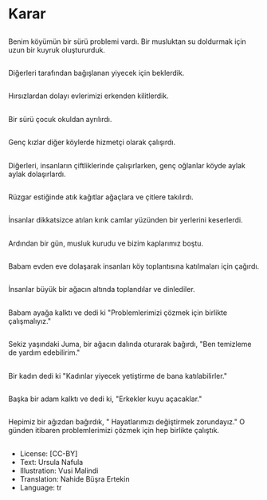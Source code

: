 # Karar

##
Benim köyümün bir sürü problemi vardı. Bir musluktan su doldurmak için uzun bir kuyruk oluştururduk.

##
Diğerleri tarafından bağışlanan yiyecek için beklerdik.

##
Hırsızlardan dolayı evlerimizi erkenden kilitlerdik.

##
Bir sürü çocuk okuldan ayrılırdı.

##
Genç kızlar diğer köylerde hizmetçi olarak çalışırdı.

##
Diğerleri, insanların çiftliklerinde çalışırlarken, genç oğlanlar köyde aylak aylak dolaşırlardı.

##
Rüzgar estiğinde atık kağıtlar ağaçlara ve çitlere takılırdı.

##
İnsanlar dikkatsizce atılan kırık camlar yüzünden bir yerlerini keserlerdi.

##
Ardından bir gün, musluk kurudu ve bizim kaplarımız boştu.

##
Babam evden eve dolaşarak insanları köy toplantısına katılmaları için çağırdı.

##
İnsanlar büyük bir ağacın altında toplandılar ve dinlediler.

##
Babam ayağa kalktı ve dedi ki "Problemlerimizi çözmek için birlikte çalışmalıyız."

##
Sekiz yaşındaki Juma, bir ağacın dalında oturarak bağırdı, "Ben temizleme de yardım edebilirim."

##
Bir kadın dedi ki "Kadınlar yiyecek yetiştirme de bana katılabilirler."

##
Başka bir adam kalktı ve dedi ki, "Erkekler kuyu açacaklar."

##
Hepimiz bir ağızdan bağırdık, " Hayatlarımızı değiştirmek zorundayız." O günden itibaren problemlerimizi çözmek için hep birlikte çalıştık.

##
* License: [CC-BY]
* Text: Ursula Nafula
* Illustration: Vusi Malindi
* Translation: Nahide Büşra Ertekin
* Language: tr
